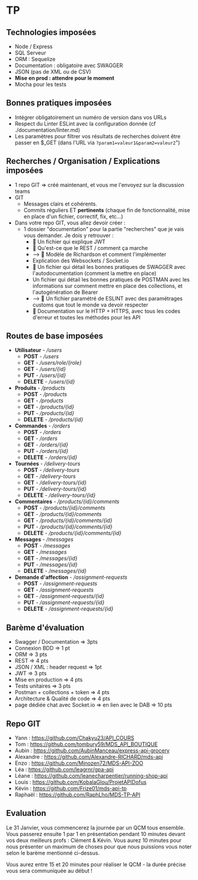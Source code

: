 # TP

## Technologies imposées 
- Node / Express
- SQL Serveur
- ORM : Sequelize
- Documentation : obligatoire avec SWAGGER
- JSON (pas de XML ou de CSV)
- **Mise en prod : attendre pour le moment**
- Mocha pour les tests

## Bonnes pratiques imposées 
- Intégrer obligatoirement un numéro de version dans vos URLs
- Respect du Linter ESLint avec la configuration donnée (cf ./documentation/linter.md)
- Les paramètres pour filtrer vos résultats de recherches doivent être passer en $_GET (dans l'URL via ```?param1=valeur1&param2=valeur2```")

## Recherches / Organisation / Explications imposées
- 1 repo GIT => créé maintenant, et vous me l'envoyez sur la discussion teams
- GIT
    - Messages clairs et cohérents. 
    - Commits réguliers ET **pertinents** (chaque fin de fonctionnalité, mise en place d'un fichier, correctif, fix, etc...)
- Dans votre repo GIT, vous allez devoir créer : 
    - 1 dossier "documentation" pour la partie "recherches" que je vais vous demander. Je dois y retrouver : 
        - 💩 Un fichier qui explique JWT
        - 💩 Qu'est-ce que le REST / comment ça marche
        - --> 💩 Modèle de Richardson et comment l'implémenter
        - Explication des Websockets / Socket.io
        - 💩 Un fichier qui détail les bonnes pratiques de SWAGGER avec l'autodocumentation (comment la mettre en place)
        - Un fichier qui détail les bonnes pratiques de POSTMAN avec les informations sur comment mettre en place des collections, et l'autogénération de Bearer
        - --> 💩 Un fichier paramétré de ESLINT avec des paramétrages customs que tout le monde va devoir respecter
        - 💩 Documentation sur le HTTP + HTTPS, avec tous les codes d'erreur et toutes les méthodes pour les API

## Routes de base imposées

- **Utilisateur** - _/users_
    - **POST** - _/users_
    - **GET** - _/users/role/{role}_
    - **GET** - _/users/{id}_
    - **PUT** - _/users/{id}_
    - **DELETE** - _/users/{id}_
- **Produits** - _/products_
    - **POST** - _/products_
    - **GET** - _/products_
    - **GET** - _/products/{id}_
    - **PUT** - _/products/{id}_
    - **DELETE** - _/products/{id}_
- **Commandes** - _/orders_
    - **POST** - _/orders_
    - **GET** - _/orders_
    - **GET** - _/orders/{id}_
    - **PUT** - _/orders/{id}_
    - **DELETE** - _/orders/{id}_
- **Tournées** - _/delivery-tours_
    - **POST** - _/delivery-tours_
    - **GET** - _/delivery-tours_
    - **GET** - _/delivery-tours/{id}_
    - **PUT** - _/delivery-tours/{id}_
    - **DELETE** - _/delivery-tours/{id}_
- **Commentaires** - _/products/{id}/comments_
    - **POST** - _/products/{id}/comments_
    - **GET** - _/products/{id}/comments_
    - **GET** - _/products/{id}/comments/{id}_
    - **PUT** - _/products/{id}/comments/{id}_
    - **DELETE** - _/products/{id}/comments/{id}_
- **Messages** - _/messages_
    - **POST** - _/messages_
    - **GET** - _/messages_
    - **GET** - _/messages/{id}_
    - **PUT** - _/messages/{id}_
    - **DELETE** - _/messages/{id}_
- **Demande d'affection** - _/assignment-requests_
    - **POST** - _/assignment-requests_
    - **GET** - _/assignment-requests_
    - **GET** - _/assignment-requests/{id}_
    - **PUT** - _/assignment-requests/{id}_
    - **DELETE** - _/assignment-requests/{id}_



## Barème d'évaluation

- Swagger / Documentation => 3pts
- Connexion BDD => 1 pt
- ORM => 3 pts
- REST => 4 pts
- JSON / XML : header request => 1pt
- JWT => 3 pts
- Mise en production => 4 pts
- Tests unitaires => 3 pts
- Postman + collections + token => 4 pts
- Architecture & Qualité de code => 4 pts
- page dédiée chat avec Socket.io => en lien avec le DAB => 10 pts

## Repo GIT

- Yann : https://github.com/Chakyu23/API_COURS
- Tom : https://github.com/tombury59/MDS_API_BOUTIQUE
- Aubin : https://github.com/AubinManceau/express-api-grocery
- Alexandre : https://github.com/Alexandre-RICHARD/mds-api
- Enzo : https://github.com/Minozen72/MDS-API-ZOO
- Léa : https://github.com/leagrnr/gpa-api
- Léane : https://github.com/leanecharpentier/running-shop-api
- Louis : https://github.com/KobalaGlou/ProjetAPIDofus
- Kévin : https://github.com/Frize01/mds-api-tp
- Raphaël : https://github.com/RaphLho/MDS-TP-API

## Evaluation

Le 31 Janvier, vous commencerez la journée par un QCM tous ensemble. Vous passerez ensuite 1 par 1 en présentation pendant 10 minutes devant vos deux meilleurs profs : Clément & Kévin. Vous aurez 10 minutes pour nous présenter un maximum de choses pour que nous puissions vous noter selon le barème mentionné ci-dessus.

Vous aurez entre 15 et 20 minutes pour réaliser le QCM - la durée précise vous sera communiquée au début !



